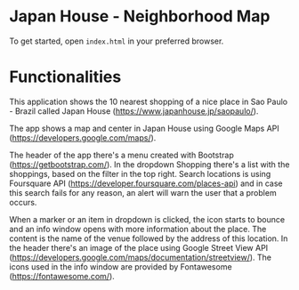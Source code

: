 # Japan House - Neighborhood Map

To get started, open `index.html` in your preferred browser.

# Functionalities

This application shows the 10 nearest shopping of a nice place in Sao Paulo - Brazil called Japan House (https://www.japanhouse.jp/saopaulo/).

The app shows a map and center in Japan House using Google Maps API (https://developers.google.com/maps/). 

The header of the app there's a menu created with Bootstrap (https://getbootstrap.com/). In the dropdown Shopping there's a list with the shoppings, based on the filter in the top right. Search locations is using Foursquare API (https://developer.foursquare.com/places-api) and in case this search fails for any reason, an alert will warn the user that a problem occurs.

When a marker or an item in dropdown is clicked, the icon starts to bounce and an info window opens with more information about the place. The content is the name of the venue followed by the address of this location. In the header there's an image of the place using Google Street View API (https://developers.google.com/maps/documentation/streetview/). The icons used in the info window are provided by Fontawesome (https://fontawesome.com/).